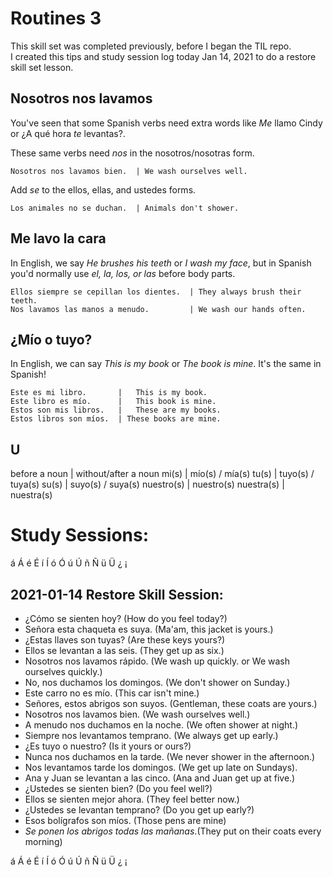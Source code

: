 # Routines 3
This skill set was completed previously, before I began the TIL repo.  
I created this tips and study session log today Jan 14, 2021 to do a restore skill set lesson. 

## Nosotros nos lavamos
You've seen that some Spanish verbs need extra words like 
_Me_ llamo Cindy or ¿A qué hora _te_ levantas?. 

These same verbs need _nos_ in the nosotros/nosotras form.

    Nosotros nos lavamos bien.  | We wash ourselves well.

Add _se_ to the ellos, ellas, and ustedes forms.

    Los animales no se duchan.  | Animals don't shower.
    

## Me lavo la cara
In English, we say _He brushes his teeth_ or _I wash my face_, 
but in Spanish you'd normally use _el, la, los, or las_ before body parts.

    Ellos siempre se cepillan los dientes.  | They always brush their teeth.
    Nos lavamos las manos a menudo.         | We wash our hands often.
    
    
## ¿Mío o tuyo?
In English, we can say _This is my book_ or _The book is mine_. 
It's the same in Spanish!

    Este es mi libro.       |   This is my book.
    Este libro es mío.      |   This book is mine.
    Estos son mis libros.   |   These are my books.
    Estos libros son míos.  | These books are mine.

##  U
before a noun                |   without/after a noun
mi(s)                        |   mío(s) / mía(s)
tu(s)                        |   tuyo(s) / tuya(s)
su(s)                        |   suyo(s) / suya(s)
nuestro(s)                   |   nuestro(s)
nuestra(s)                   |   nuestra(s)



# Study Sessions:
á Á é É í Í ó Ó ú Ú ñ Ñ ü Ü ¿ ¡

## 2021-01-14 Restore Skill Session:
* ¿Cómo se sienten hoy? (How do you feel today?)
* Señora esta chaqueta es suya. (Ma'am, this jacket is yours.)
* ¿Estas llaves son tuyas? (Are these keys yours?) 
* Ellos se levantan a las seis. (They get up as six.) 
* Nosotros nos lavamos rápido. (We wash up quickly. or We wash ourselves quickly.) 
* No, nos duchamos los domingos. (We don't shower on Sunday.) 
* Este carro no es mío. (This car isn't mine.) 
* Señores, estos abrigos son suyos. (Gentleman, these coats are yours.) 
* Nosotros nos lavamos bien. (We wash ourselves well.)
* A menudo nos duchamos en la noche. (We often shower at night.) 
* Siempre nos levantamos temprano. (We always get up early.)
* ¿Es tuyo o nuestro? (Is it yours or ours?) 
* Nunca nos duchamos en la tarde. (We never shower in the afternoon.)
* Nos levantamos tarde los domingos.  (We get up late on Sundays).
* Ana y Juan se levantan a las cinco. (Ana and Juan get up at five.)
* ¿Ustedes se sienten bien? (Do you feel well?) 
* Ellos se sienten mejor ahora. (They feel better now.)
* ¿Ustedes  se levantan temprano? (Do you get up early?) 
* Esos bolígrafos son míos. (Those pens are mine)
* _Se ponen los abrigos todas las mañanas_.(They put on their coats every morning)

á Á é É í Í ó Ó ú Ú ñ Ñ ü Ü ¿ ¡
